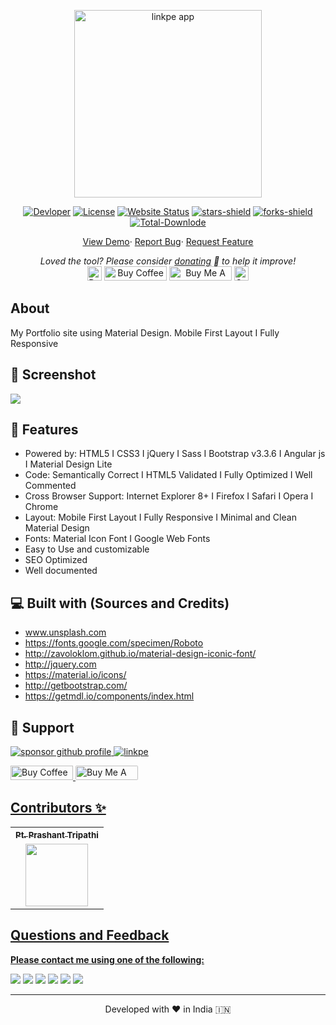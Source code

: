 <p align="center"><a href="https://harshalk2022.github.io"><img alt="linkpe app" src="/img/img-bg-1.jpg" width="300vw"/></a></p>
<p align="center">
	<a href="https://github.com/harshalk2022"><img alt="Devloper" src="https://img.shields.io/badge/Devloper-Pt.%20Prashant%20Tripathi-Success.svg?style=flat-square"/></a>
	<a href="https://github.com/harshalk2022/harshalk2022.github.io/LICENSE"><img alt="License" src="https://img.shields.io/github/license/harshalk2022/harshalk2022.github.io.svg?style=flat-square"/></a>
	<a href="https://harshalk2022.github.io"><img alt="Website Status" src="https://img.shields.io/website/http/harshalk2022.github.io.svg?down_message=Down&up_message=Online&style=flat-square"/></a>
	<a href="https://github.com/harshalk2022/harshalk2022.github.io/stargazers"><img alt="stars-shield" src="https://img.shields.io/github/stars/harshalk2022/linkpe.svg?style=flat-square"/></a>
	<a href="https://github.com/harshalk2022/harshalk2022.github.io/network/members"><img alt="forks-shield" src="https://img.shields.io/github/forks/harshalk2022/linkpe.svg?style=flat-square"/></a>
	<a href="https://github.com/harshalk2022/harshalk2022.github.io/graphs/traffic"><img alt="Total-Downlode" src="https://img.shields.io/github/downloads/harshalk2022/harshalk2022.github.io/total.svg?style=flat-square"/></a>
</p>
<p align="center">
	<a href="https://harshalk2022.github.io">View Demo</a>·
	<a href="https://github.com/harshalk2022/harshalk2022.github.io/issues/new/choose">Report Bug</a>·
	<a href="https://github.com/harshalk2022/harshalk2022.github.io/issues/new/choose">Request Feature</a>
</p>
<p align="center">
	<i>Loved the tool? Please consider <a href="https://paypal.me/harshalk2022/100">donating</a> 💸 to help it improve!</i><br>
	<a href="https://paypal.me/harshalk2022"><img height='23' src="https://img.shields.io/badge/support-PayPal-blue?logo=PayPal&style=flat-square&label=Donate" alt="Donate"/></a>
	<a href='https://ko-fi.com/harshalk2022' target='_blank'><img height='23' width="100" src='https://cdn.ko-fi.com/cdn/kofi3.png?v=2' alt='Buy Coffee for harshalk2022' /></a>
	<a href="https://www.buymeacoffee.com/ptprashant09" target="_blank"><img src="https://cdn.buymeacoffee.com/buttons/default-orange.png" alt="Buy Me A Coffee" height="23" width="100" style="border-radius:1px" /></a>
	<a href="upi://pay?pa=pt1997@ybl&pn=Pt.+Prashant+Tripati" target="_blank"><img src="https://raw.githubusercontent.com/harshalk2022/harshalk2022.github.io/main/img/phonepe-logo-big.png" alt="Support Via UPI" height="23" style="border-radius:1px" /></a>
</p>

## About

My Portfolio site using Material Design. Mobile First Layout I Fully Responsive

## 🚀 Screenshot

![](https://repository-images.githubusercontent.com/281363612/695e6280-1c65-11eb-9dea-911725639157)

## 🧐 Features

- Powered by: HTML5 I CSS3 I jQuery I Sass I Bootstrap v3.3.6 I Angular js I Material Design Lite
- Code: Semantically Correct I HTML5 Validated I Fully Optimized I Well Commented
- Cross Browser Support: Internet Explorer 8+ I Firefox I Safari I Opera I Chrome
- Layout: Mobile First Layout I Fully Responsive I Minimal and Clean Material Design
- Fonts: Material Icon Font I Google Web Fonts
- Easy to Use and customizable
- SEO Optimized
- Well documented

## 💻 Built with (Sources and Credits)

- www.unsplash.com
- https://fonts.google.com/specimen/Roboto
- http://zavoloklom.github.io/material-design-iconic-font/
- http://jquery.com
- https://material.io/icons/
- http://getbootstrap.com/
- https://getmdl.io/components/index.html

## 🙏 Support

<p align="left">
<a href="https://www.paypal.me/harshalk2022"><img src="https://ionicabizau.github.io/badges/paypal.svg" alt="sponsor github profile"/>
</a>
<a href="upi://pay/?pa=pt1998%40ybl&pn=Pt.+Prashant+Tripathi">
<img src="https://raw.githubusercontent.com/harshalk2022/harshalk2022.github.io/main/img/phonepe-logo-big.png" alt="linkpe"/>
</a>
</p>
<p align="left">
  <a href='https://ko-fi.com/harshalk2022' target='_blank'><img height='23' width="100" src='https://cdn.ko-fi.com/cdn/kofi3.png?v=2' alt='Buy Coffee for harshalk2022' />
  </a>
  <a href="https://www.buymeacoffee.com/ptprashant09" target="_blank"><img src="https://cdn.buymeacoffee.com/buttons/default-orange.png" alt="Buy Me A Coffee" height="23" width="100" style="border-radius:2px" />
</p>

## Contributors ✨

<table>
	<tr>
		<th align="center">
				<a href="https://github.com/harshalk2022">
					<sub><b>Pt. Prashant Tripathi</b></sub>
				</a>
		</th>
  	</tr>
 	<tr>
		<td align="center">
			<a href="https://github.com/harshalk2022">
				<img src="https://avatars2.githubusercontent.com/u/26687933?s=200&v=4" width="100px;" alt=""/>
			</a>
		</td>
	</tr>
</table>

## Questions and Feedback

**Please contact me using one of the following:**

[![](https://img.shields.io/badge/twitter-%231DA1F2.svg?&style=for-the-badge&logo=twitter&logoColor=white)](https://twitter.com/ptprashant09)
[![](https://img.shields.io/badge/linkedin-%230077B5.svg?&style=for-the-badge&logo=linkedin&logoColor=white)](https://www.linkedin.com/in/harshalk2022/)
[![](https://img.shields.io/badge/instagram-%23E4405F.svg?&style=for-the-badge&logo=instagram&logoColor=white)](https://www.instagram.com/harshalk2022/)
[![](https://img.shields.io/badge/telegram-%233498DB.svg?&style=for-the-badge&logo=telegram&logoColor=white)](https://t.me/harshalk2022/)
[![](https://img.shields.io/badge/facebook-%231877F2.svg?&style=for-the-badge&logo=facebook&logoColor=white)](https://www.facebook.com/harshalk2022)
[![](https://img.shields.io/badge/DEV.TO-%230A0A0A.svg?&style=for-the-badge&logo=dev-dot-to&logoColor=white)](https://dev.to/harshalk2022)

<hr>
<p align="center">  
Developed with ❤️ in India 🇮🇳 
</p>
